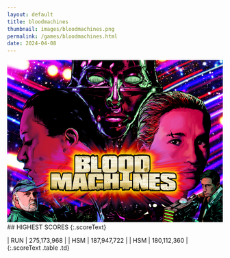 ```yaml
---
layout: default
title: bloodmachines
thumbnail: images/bloodmachines.png
permalink: /games/bloodmachines.html
date: 2024-04-08
---
```


<img src="../images/bloodmachines.png" class="gameThumbnail img-fluid mx-auto align-middle">
## HIGHEST SCORES
{:.scoreText}

| RUN | 275,173,968 | 
| HSM | 187,947,722 | 
| HSM | 180,112,360 | 
{:.scoreText .table .td}
